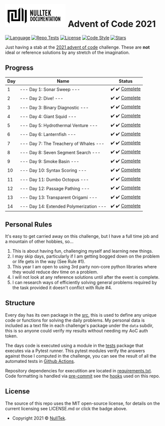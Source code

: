 # ![NullTek Documentation](resources/NullTekDocumentationLogo.png) Advent of Code 2021


[![Language](https://img.shields.io/badge/python-3.10-blue.svg?style=flat-square&logo=python&logoColor=white)](https://www.python.org/downloads/release/python-3100/)
[![Repo Tests](https://img.shields.io/github/workflow/status/CreatingNull/AoC-2021/Tests?logo=GitHub&style=flat-square&label=tests)](https://github.com/CreatingNull/AoC-2021/actions/workflows/run-tests.yml)
[![License](https://img.shields.io/:license-mit-blue.svg?style=flat-square&color=orange)](LICENSE.md)
[![Code Style](https://img.shields.io/badge/code%20style-black-000000.svg?style=flat-square)](https://github.com/psf/black)
[![Stars](https://img.shields.io/badge/progress-28%20stars-000000.svg?logo=star&style=flat-square&color=yellow)](https://adventofcode.com/2021)

Just having a stab at the [2021 advent of code](https://adventofcode.com/2021/) challenge.
These are **not** ideal or reference solutions by any stretch of the imagination.

## Progress

| Day | Name                                    | Status                                                     |
| --- | --------------------------------------- | ---------------------------------------------------------- |
| 1   | --- Day 1: Sonar Sweep ---              | :heavy_check_mark: :heavy_check_mark: [Complete](src/day1) |
| 2   | --- Day 2: Dive! ---                    | :heavy_check_mark: :heavy_check_mark: [Complete](src/day2) |
| 3   | --- Day 3: Binary Diagnostic ---        | :heavy_check_mark: :heavy_check_mark: [Complete](src/day3) |
| 4   | --- Day 4: Giant Squid ---              | :heavy_check_mark: :heavy_check_mark: [Complete](src/day4) |
| 5   | --- Day 5: Hydrothermal Venture ---     | :heavy_check_mark: :heavy_check_mark: [Complete](src/day5) |
| 6   | --- Day 6: Lanternfish ---              | :heavy_check_mark: :heavy_check_mark: [Complete](src/day6) |
| 7   | --- Day 7: The Treachery of Whales ---  | :heavy_check_mark: :heavy_check_mark: [Complete](src/day7) |
| 8   | --- Day 8: Seven Segment Search ---     | :heavy_check_mark: :heavy_check_mark: [Complete](src/day8) |
| 9   | --- Day 9: Smoke Basin ---              | :heavy_check_mark: :heavy_check_mark: [Complete](src/day9) |
| 10  | --- Day 10: Syntax Scoring ---          | :heavy_check_mark: :heavy_check_mark: [Complete](src/day10)|
| 11  | --- Day 11: Dumbo Octopus ---           | :heavy_check_mark: :heavy_check_mark: [Complete](src/day11)|
| 12  | --- Day 12: Passage Pathing ---         | :heavy_check_mark: :heavy_check_mark: [Complete](src/day12)|
| 13  | --- Day 13: Transparent Origami ---     | :heavy_check_mark: :heavy_check_mark: [Complete](src/day13)|
| 14  | --- Day 14: Extended Polymerization --- | :heavy_check_mark: :heavy_check_mark: [Complete](src/day14)|

## Personal Rules

It's easy to get carried away on this challenge, but I have a full time job and a mountain of other hobbies, so...

1. This is about having fun, challenging myself and learning new things.
2. I may skip days, particularly if I am getting bogged down on the problem or life gets in the way (See Rule #1).
3. This year I am open to using 3rd party non-core python libraries where they would reduce dev time on a problem.
4. I will not look at any reference solutions until after the event is complete.
5. I can research ways of efficiently solving general problems required by the task provided it doesn't conflict with Rule #4.

## Structure

Every day has its own package in the [src](src), this is used to define any unique code or functions for solving the daily problems.
My personal data is included as a text file in each challenge's package under the `data` subdir, this is so anyone could verify my results without needing my AoC auth token.

The days code is executed using a module in the [tests](src/tests) package that executes via a Pytest runner.
This pytest modules verify the answers against those I computed in the challenge, you can see the result of all the automated tests in [Github Actions](https://github.com/CreatingNull/AoC-2021/actions/workflows/run-tests.yml).

Repository dependencies for executition are located in [requirements.txt](resources/requirements.txt).
Code formatting is handled via [pre-commit](https://github.com/pre-commit/pre-commit) see the [hooks](.pre-commit-config.yaml) used on this repo.

## License

The source of this repo uses the MIT open-source license, for details on the current licensing see LICENSE.md or click the badge above.
*   Copyright 2021 © <a href="https://nulltek.xyz" target="_blank">NullTek</a>.
